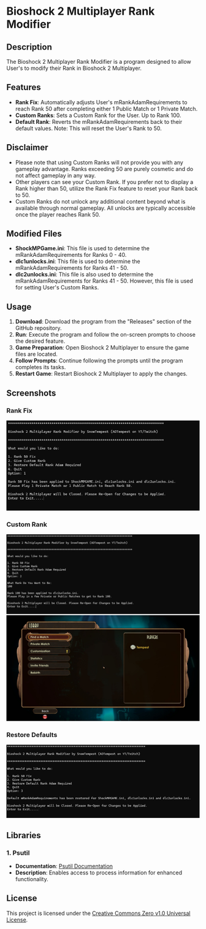 # Bioshock 2 Multiplayer Rank Modifier

## Description

The Bioshock 2 Multiplayer Rank Modifier is a program designed to allow User's to modify their Rank in Bioshock 2 Multiplayer.

## Features

- **Rank Fix**: Automatically adjusts User's mRankAdamRequirements to reach Rank 50 after completing either 1 Public Match or 1 Private Match.
- **Custom Ranks**: Sets a Custom Rank for the User. Up to Rank 100.
- **Default Rank**: Reverts the mRankAdamRequirements back to their default values. Note: This will reset the User's Rank to 50.

## Disclaimer

- Please note that using Custom Ranks will not provide you with any gameplay advantage. Ranks exceeding 50 are purely cosmetic and do not affect gameplay in any way.
- Other players can see your Custom Rank. If you prefer not to display a Rank higher than 50, utilize the Rank Fix feature to reset your Rank back to 50.
- Custom Ranks do not unlock any additional content beyond what is available through normal gameplay. All unlocks are typically accessible once the player reaches Rank 50.

## Modified Files

- **ShockMPGame.ini**: This file is used to determine the mRankAdamRequirements for Ranks 0 - 40.
- **dlc1unlocks.ini**: This file is used to determine the mRankAdamRequirements for Ranks 41 - 50.
- **dlc2unlocks.ini**: This file is also used to determine the mRankAdamRequirements for Ranks 41 - 50. However, this file is used for setting User's Custom Ranks.

## Usage

1. **Download**: Download the program from the "Releases" section of the GitHub repository.
2. **Run**: Execute the program and follow the on-screen prompts to choose the desired feature.
3. **Game Preparation**: Open Bioshock 2 Multiplayer to ensure the game files are located.
4. **Follow Prompts**: Continue following the prompts until the program completes its tasks.
5. **Restart Game**: Restart Bioshock 2 Multiplayer to apply the changes.

## Screenshots

### Rank Fix
![Rank Fix](https://github.com/SnowTempest/Bioshock-2-Multiplayer-Rank-Modifier/blob/main/Screenshots/rankfix.png)

### Custom Rank

![Custom Rank](https://github.com/SnowTempest/Bioshock-2-Multiplayer-Rank-Modifier/blob/main/Screenshots/customrank.png)
![Custom Rank In-Game](https://github.com/SnowTempest/Bioshock-2-Multiplayer-Rank-Modifier/blob/main/Screenshots/level100.jpg)

### Restore Defaults
![Restore Defaults](https://github.com/SnowTempest/Bioshock-2-Multiplayer-Rank-Modifier/blob/main/Screenshots/default.png)

## Libraries

### 1. Psutil

- **Documentation**: [Psutil Documentation](https://pypi.org/project/psutil/)
- **Description**: Enables access to process information for enhanced functionality.

## License

This project is licensed under the [Creative Commons Zero v1.0 Universal License](LICENSE).